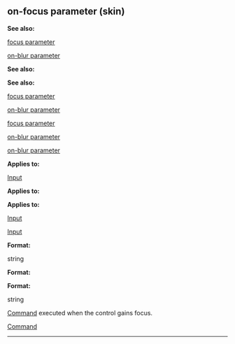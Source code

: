 

 on-focus parameter (skin)
---------------------------




**See also:** 


[focus parameter](#/{skin}/param/focus) 

[on-blur parameter](#/{skin}/param/on-blur) 




**See also:** 

**See also:**

[focus parameter](#/{skin}/param/focus) 

[on-blur parameter](#/{skin}/param/on-blur) 


[focus parameter](#/{skin}/param/focus)

[on-blur parameter](#/{skin}/param/on-blur) 

[on-blur parameter](#/{skin}/param/on-blur)


**Applies to:** 


[Input](#/{skin}/control/input) 



**Applies to:** 

**Applies to:**

[Input](#/{skin}/control/input) 

[Input](#/{skin}/control/input)


**Format:** 


 string
 


**Format:** 

**Format:**

 string


[Command](#/{skin}/commands) 
 executed when the control gains focus.



[Command](#/{skin}/commands)


---


